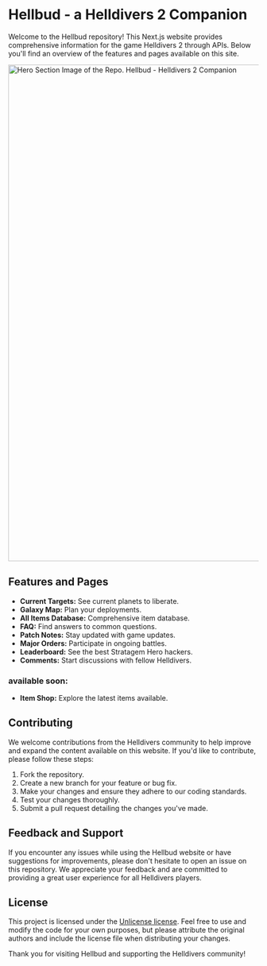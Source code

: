 # Hellbud - a Helldivers 2 Companion

Welcome to the Hellbud repository! This Next.js website provides comprehensive information for the game Helldivers 2 through APIs. Below you'll find an overview of the features and pages available on this site.

<img src="https://github.com/helldivers-2/companion/blob/master/public/mockup.webp?raw=true" alt="Hero Section Image of the Repo. Hellbud - Helldivers 2 Companion" style="max-width: 100%; height: auto; width: 1000px;">

## Features and Pages

- **Current Targets:** See current planets to liberate.
- **Galaxy Map:** Plan your deployments.
- **All Items Database:** Comprehensive item database.
- **FAQ:** Find answers to common questions.
- **Patch Notes:** Stay updated with game updates.
- **Major Orders:** Participate in ongoing battles.
- **Leaderboard:** See the best Stratagem Hero hackers.
- **Comments:** Start discussions with fellow Helldivers.

### available soon:

- **Item Shop:** Explore the latest items available.

## Contributing

We welcome contributions from the Helldivers community to help improve and expand the content available on this website. If you'd like to contribute, please follow these steps:

1. Fork the repository.
2. Create a new branch for your feature or bug fix.
3. Make your changes and ensure they adhere to our coding standards.
4. Test your changes thoroughly.
5. Submit a pull request detailing the changes you've made.

## Feedback and Support

If you encounter any issues while using the Hellbud website or have suggestions for improvements, please don't hesitate to open an issue on this repository. We appreciate your feedback and are committed to providing a great user experience for all Helldivers players.

## License

This project is licensed under the [Unlicense license](LICENSE). Feel free to use and modify the code for your own purposes, but please attribute the original authors and include the license file when distributing your changes.

Thank you for visiting Hellbud and supporting the Helldivers community!
